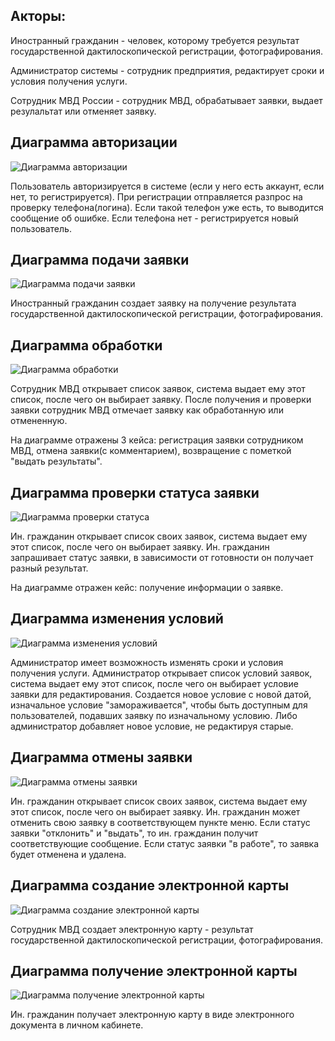 Акторы:
-
Иностранный гражданин - человек, которому требуется результат государственной дактилоскопической регистрации, фотографирования.

Администратор системы - сотрудник предприятия, редактирует сроки и условия получения услуги.

Сотрудник МВД России - сотрудник МВД, обрабатывает заявки, выдает резулальтат или отменяет заявку.


Диаграмма авторизации
-
![Диаграмма авторизации](https://github.com/user-attachments/assets/f2cb2c2f-e538-4396-b026-79111a601348)




Пользователь авторизируется в системе (если у него есть аккаунт, если нет, то регистрируется).
При регистрации отправляется разпрос на проверку телефона(логина). Если такой телефон уже есть, то выводится сообщение об ошибке.
Если телефона нет - регистрируется новый пользователь.

Диаграмма подачи заявки
-
![Диаграмма подачи заявки](https://github.com/user-attachments/assets/727c5f28-b5bc-4a03-abdf-eecc7efd615f)




Иностранный гражданин создает заявку на получение результата государственной дактилоскопической регистрации, фотографирования.


Диаграмма обработки
-
![Диаграмма обработки](https://github.com/user-attachments/assets/8a168244-1050-4e22-bdc4-82932f91ea4d)



Сотрудник МВД открывает список заявок, система выдает ему этот список, после чего он выбирает заявку.
После получения и проверки заявки сотрудник МВД отмечает заявку как обработанную или отмененную.

На диаграмме отражены 3 кейса: регистрация заявки сотрудником МВД, отмена заявки(с комментарием), возвращение с пометкой "выдать результаты".



Диаграмма проверки статуса заявки
-
![Диаграмма проверки статуса](https://github.com/user-attachments/assets/c39daee9-fad5-4dca-ac1c-4de2528846a6)





Ин. гражданин открывает список своих заявок, система выдает ему этот список, после чего он выбирает заявку.
Ин. гражданин запрашивает статус заявки, в зависимости от готовности он получает разный результат.

На диаграмме отражен кейс: получение информации о заявке.


Диаграмма изменения условий
-
![Диаграмма изменения условий](https://github.com/user-attachments/assets/21f4e89a-63a0-407d-9b44-9186f0b8ddbc)





Администратор имеет возможность изменять сроки и условия получения услуги. 
Администратор открывает список условий заявок, система выдает ему этот список, после чего он выбирает условие заявки для редактирования.
Создается новое условие с новой датой, изначальное условие "замораживается", чтобы быть доступным для пользователей, подавших заявку по изначальному условию.
Либо администратор добавляет новое условие, не редактируя старые.




Диаграмма отмены заявки
-
![Диаграмма отмены заявки](https://github.com/user-attachments/assets/d16b8c59-b9ea-41ed-9cca-38d41e98bd95)




Ин. гражданин открывает список своих заявок, система выдает ему этот список, после чего он выбирает заявку.
Ин. гражданин может отменить свою заявку в соответствующем пункте меню. 
Если статус заявки "отклонить" и "выдать", то ин. гражданин получит соответствующие сообщение.
Если статус заявки "в работе", то заявка будет отменена и удалена.




Диаграмма создание электронной карты
-
![Диаграмма создание электронной карты](https://github.com/user-attachments/assets/6813d310-38f4-4087-a1bf-d03130e5a3e4)




Сотрудник МВД создает электронную карту - результат государственной дактилоскопической регистрации, фотографирования.






Диаграмма получение электронной карты
-
![Диаграмма получение электронной карты](https://github.com/user-attachments/assets/bea2b95a-cc6b-4e2e-9a36-0560ce2d4822)




Ин. гражданин получает электронную карту в виде электронного документа в личном кабинете.

